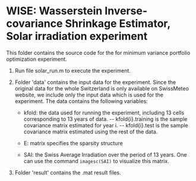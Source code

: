 # WISE: Wasserstein Inverse-covariance Shrinkage Estimator, Solar irradiation experiment

This folder contains the source code for the for minimum variance portfolio optimization experiment.

1. Run file solar_run.m to execute the experiment. 

2. Folder 'data' contains the input data for the experiment. Since the original data for the whole Switzerland is only available on SwissMeteo website, we include only the input data which is used for the experiment. The data contains the following variables:
	- kfold: the data used for running the experiment, including 13 cells corresponding to 13 years of data. 			-- kfold{i}.training is the sample covariance matrix estimated for year i.
		-- kfold{i}.test is the sample covariance matrix estimated using the rest of the data. 
	
	- E: matrix specifies the sparsity structure

	- SAI: the Swiss Average Irradiation over the period of 13 years. One can use the command `imagesc(SAI)` to visualize this matrix.

3. Folder 'result' contains the .mat result files.